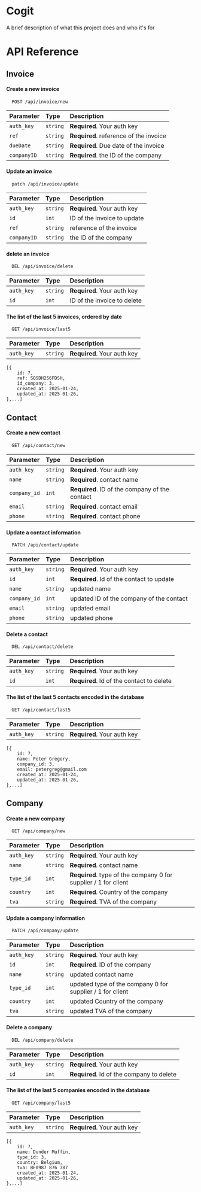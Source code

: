 
# Cogit

A brief description of what this project does and who it's for



# API Reference

## Invoice

#### Create a new invoice

```http
  POST /api/invoice/new
```

| Parameter | Type     | Description                |
| :-------- | :------- | :------------------------- |
| `auth_key` | `string` | **Required**. Your auth key |
| `ref` | `string` | **Required**. reference of the invoice |
| `dueDate` | `string` | **Required**. Due date of the invoice |
| `companyID` | `string` | **Required**. the ID of the company |

#### Update an invoice

```http
  patch /api/invoice/update
```

| Parameter | Type     | Description                |
| :-------- | :------- | :------------------------- |
| `auth_key` | `string` | **Required**. Your auth key |
| `id` | `int` | ID of the invoice to update |
| `ref` | `string` | reference of the invoice |
| `companyID` | `string` | the ID of the company |

#### delete an invoice

```http
  DEL /api/invoice/delete
```

| Parameter | Type     | Description                |
| :-------- | :------- | :------------------------- |
| `auth_key` | `string` | **Required**. Your auth key |
| `id` | `int` | ID of the invoice to delete |


#### The list of the last 5 invoices, ordered by date

```http
  GET /api/invoice/last5
```

| Parameter | Type     | Description                |
| :-------- | :------- | :------------------------- |
| `auth_key` | `string` | **Required**. Your auth key |

```
[{
    id: 7,
    ref: SQSDH256FDSH,
    id_company: 3,
    created_at: 2025-01-24,
    updated_at: 2025-01-26,
},...]

```

## Contact

#### Create a new contact

```http
  GET /api/contact/new
```

| Parameter | Type     | Description                       |
| :-------- | :------- | :-------------------------------- |
| `auth_key`      | `string` | **Required**. Your auth key |
| `name` | `string` | **Required**. contact name |
| `company_id` | `int` | **Required**. ID of the company of the contact |
| `email` | `string` | **Required**. contact email |
| `phone` | `string` | **Required**. contact phone |

#### Update a contact information

```http
  PATCH /api/contact/update
```

| Parameter | Type     | Description                       |
| :-------- | :------- | :-------------------------------- |
| `auth_key`      | `string` | **Required**. Your auth key |
| `id`      | `int` | **Required**. Id of the contact to update |
| `name` | `string` | updated name |
| `company_id` | `int` | updated ID of the company of the contact |
| `email` | `string` | updated email |
| `phone`| `string` | updated phone |


#### Delete a contact

```http
  DEL /api/contact/delete
```

| Parameter | Type     | Description                       |
| :-------- | :------- | :-------------------------------- |
| `auth_key`      | `string` | **Required**. Your auth key |
| `id`      | `int` | **Required**. Id of the contact to delete |

#### The list of the last 5 contacts encoded in the database

```http
  GET /api/contact/last5
```

| Parameter | Type     | Description                       |
| :-------- | :------- | :-------------------------------- |
| `auth_key`      | `string` | **Required**. Your auth key |

```
[{
    id: 7,
    name: Peter Gregory,
    company_id: 3,
    email: petergreg@gmail.com
    created_at: 2025-01-24,
    updated_at: 2025-01-26,
},...]

```

## Company

#### Create a new company

```http
  GET /api/company/new
```

| Parameter | Type     | Description                       |
| :-------- | :------- | :-------------------------------- |
| `auth_key`      | `string` | **Required**. Your auth key |
| `name` | `string` | **Required**. contact name |
| `type_id` | `int` | **Required**. type of the company 0 for supplier / 1 for client |
| `country` | `int` | **Required**. Country of the company |
| `tva` | `string` | **Required**. TVA of the company |

#### Update a company information

```http
  PATCH /api/company/update
```

| Parameter | Type     | Description                       |
| :-------- | :------- | :-------------------------------- |
| `auth_key`      | `string` | **Required**. Your auth key |
| `id` | `int` | **Required**. ID of the company
| `name` | `string` | updated contact name |
| `type_id` | `int` | updated type of the company 0 for supplier / 1 for client |
| `country` | `int` | updated Country of the company |
| `tva` | `string` | updated TVA of the company |


#### Delete a company

```http
  DEL /api/company/delete
```

| Parameter | Type     | Description                       |
| :-------- | :------- | :-------------------------------- |
| `auth_key`      | `string` | **Required**. Your auth key |
| `id`      | `int` | **Required**. Id of the company to delete |

#### The list of the last 5 companies encoded in the database

```http
  GET /api/company/last5
```

| Parameter | Type     | Description                       |
| :-------- | :------- | :-------------------------------- |
| `auth_key`      | `string` | **Required**. Your auth key |

```
[{
    id: 7,
    name: Dunder Muffin,
    type_id: 3,
    country: Belgium,
    tva: BE0987 876 787
    created_at: 2025-01-24,
    updated_at: 2025-01-26,
},...]

```

